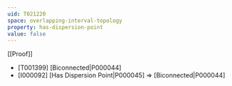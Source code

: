 ```yaml
---
uid: T021220
space: overlapping-interval-topology
property: has-dispersion-point
value: false
---
```

[[Proof]]

* [T001399] [Biconnected|P000044]
* [I000092] [Has Dispersion Point|P000045] => [Biconnected|P000044]

